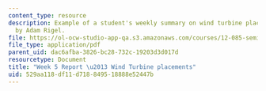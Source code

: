 ```yaml
---
content_type: resource
description: Example of a student's weekly summary on wind turbine placements, written
  by Adam Rigel.
file: https://ol-ocw-studio-app-qa.s3.amazonaws.com/courses/12-085-seminar-in-environmental-science-spring-2008/529aa118df11d718849518888e52447b_rigel_w5.pdf
file_type: application/pdf
parent_uid: dac6afba-3826-bc28-732c-19203d3d017d
resourcetype: Document
title: "Week 5 Report \u2013 Wind Turbine placements"
uid: 529aa118-df11-d718-8495-18888e52447b
---
```


